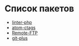 # Список пакетов

- [linter-php](https://atom.io/packages/linter-php)
- [atom-ctags](https://atom.io/packages/atom-ctags)
- [Remote-FTP](https://atom.io/packages/Remote-FTP)
- [git-plus](https://atom.io/packages/git-plus)
